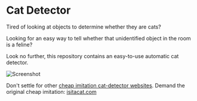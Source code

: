 # Cat Detector

Tired of looking at objects to determine whether they are cats?

Looking for an easy way to tell whether that unidentified object in the room is a feline?

Look no further, this repository contains an easy-to-use automatic cat detector.

![Screenshot](screenshot.png)

Don't settle for other [cheap imitation cat-detector websites](https://isthisacat.com).
Demand the original cheap imitation: [isitacat.com](https://isitacat.com)

